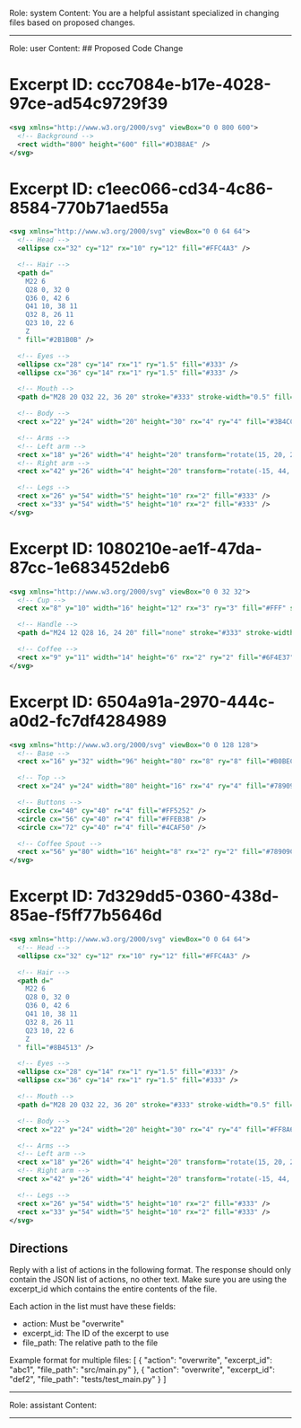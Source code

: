 Role: system
Content: You are a helpful assistant specialized in changing files based on proposed changes.
__________________
Role: user
Content: ## Proposed Code Change
# Excerpt ID: ccc7084e-b17e-4028-97ce-ad54c9729f39
```svg assets/svgs/coffee_shop.svg
<svg xmlns="http://www.w3.org/2000/svg" viewBox="0 0 800 600">
  <!-- Background -->
  <rect width="800" height="600" fill="#D3B8AE" />
</svg>
```

# Excerpt ID: c1eec066-cd34-4c86-8584-770b71aed55a
```svg assets/svgs/barista.svg
<svg xmlns="http://www.w3.org/2000/svg" viewBox="0 0 64 64">
  <!-- Head -->
  <ellipse cx="32" cy="12" rx="10" ry="12" fill="#FFC4A3" />

  <!-- Hair -->
  <path d="
    M22 6 
    Q28 0, 32 0 
    Q36 0, 42 6 
    Q41 10, 38 11 
    Q32 8, 26 11 
    Q23 10, 22 6 
    Z
  " fill="#2B1B0B" />

  <!-- Eyes -->
  <ellipse cx="28" cy="14" rx="1" ry="1.5" fill="#333" />
  <ellipse cx="36" cy="14" rx="1" ry="1.5" fill="#333" />

  <!-- Mouth -->
  <path d="M28 20 Q32 22, 36 20" stroke="#333" stroke-width="0.5" fill="none" />

  <!-- Body -->
  <rect x="22" y="24" width="20" height="30" rx="4" ry="4" fill="#3B4CCA" />

  <!-- Arms -->
  <!-- Left arm -->
  <rect x="18" y="26" width="4" height="20" transform="rotate(15, 20, 25)" fill="#FFC4A3" rx="2" />
  <!-- Right arm -->
  <rect x="42" y="26" width="4" height="20" transform="rotate(-15, 44, 25)" fill="#FFC4A3" rx="2" />

  <!-- Legs -->
  <rect x="26" y="54" width="5" height="10" rx="2" fill="#333" />
  <rect x="33" y="54" width="5" height="10" rx="2" fill="#333" />
</svg>
```

# Excerpt ID: 1080210e-ae1f-47da-87cc-1e683452deb6
```svg assets/svgs/coffee_cup.svg
<svg xmlns="http://www.w3.org/2000/svg" viewBox="0 0 32 32">
  <!-- Cup -->
  <rect x="8" y="10" width="16" height="12" rx="3" ry="3" fill="#FFF" stroke="#333" stroke-width="1" />

  <!-- Handle -->
  <path d="M24 12 Q28 16, 24 20" fill="none" stroke="#333" stroke-width="1" />

  <!-- Coffee -->
  <rect x="9" y="11" width="14" height="6" rx="2" ry="2" fill="#6F4E37" />
</svg>
```

# Excerpt ID: 6504a91a-2970-444c-a0d2-fc7df4284989
```svg assets/svgs/coffee_machine.svg
<svg xmlns="http://www.w3.org/2000/svg" viewBox="0 0 128 128">
  <!-- Base -->
  <rect x="16" y="32" width="96" height="80" rx="8" ry="8" fill="#B0BEC5" />

  <!-- Top -->
  <rect x="24" y="24" width="80" height="16" rx="4" ry="4" fill="#78909C" />

  <!-- Buttons -->
  <circle cx="40" cy="40" r="4" fill="#FF5252" />
  <circle cx="56" cy="40" r="4" fill="#FFEB3B" />
  <circle cx="72" cy="40" r="4" fill="#4CAF50" />

  <!-- Coffee Spout -->
  <rect x="56" y="80" width="16" height="8" rx="2" ry="2" fill="#78909C" />
</svg>
```

# Excerpt ID: 7d329dd5-0360-438d-85ae-f5ff77b5646d
```svg assets/svgs/customer.svg
<svg xmlns="http://www.w3.org/2000/svg" viewBox="0 0 64 64">
  <!-- Head -->
  <ellipse cx="32" cy="12" rx="10" ry="12" fill="#FFC4A3" />

  <!-- Hair -->
  <path d="
    M22 6 
    Q28 0, 32 0 
    Q36 0, 42 6 
    Q41 10, 38 11 
    Q32 8, 26 11 
    Q23 10, 22 6 
    Z
  " fill="#8B4513" />

  <!-- Eyes -->
  <ellipse cx="28" cy="14" rx="1" ry="1.5" fill="#333" />
  <ellipse cx="36" cy="14" rx="1" ry="1.5" fill="#333" />

  <!-- Mouth -->
  <path d="M28 20 Q32 22, 36 20" stroke="#333" stroke-width="0.5" fill="none" />

  <!-- Body -->
  <rect x="22" y="24" width="20" height="30" rx="4" ry="4" fill="#FF8A65" />

  <!-- Arms -->
  <!-- Left arm -->
  <rect x="18" y="26" width="4" height="20" transform="rotate(15, 20, 25)" fill="#FFC4A3" rx="2" />
  <!-- Right arm -->
  <rect x="42" y="26" width="4" height="20" transform="rotate(-15, 44, 25)" fill="#FFC4A3" rx="2" />

  <!-- Legs -->
  <rect x="26" y="54" width="5" height="10" rx="2" fill="#333" />
  <rect x="33" y="54" width="5" height="10" rx="2" fill="#333" />
</svg>
```

## Directions
Reply with a list of actions in the following format. The response should only contain the JSON list of actions, no other text.
Make sure you are using the excerpt_id which contains the entire contents of the file.

Each action in the list must have these fields:
- action: Must be "overwrite"
- excerpt_id: The ID of the excerpt to use
- file_path: The relative path to the file

Example format for multiple files:
[
    {
        "action": "overwrite",
        "excerpt_id": "abc1",
        "file_path": "src/main.py"
    },
    {
        "action": "overwrite",
        "excerpt_id": "def2",
        "file_path": "tests/test_main.py"
    }
]
__________________
Role: assistant
Content: 
__________________
